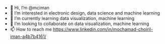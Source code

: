 - 👋 Hi, I’m @mciman
- 👀 I’m interested in electronic design, data science and machine learning
- 🌱 I’m currently learning data visualization, machine learning
- 💞️ I’m looking to collaborate on data visualization, machine learning
- 📫 How to reach me https://www.linkedin.com/in/mochamad-choiril-iman-a4b7b4161/


<!---
mciman/mciman is a ✨ special ✨ repository because its `README.md` (this file) appears on your GitHub profile.
You can click the Preview link to take a look at your changes.
--->

